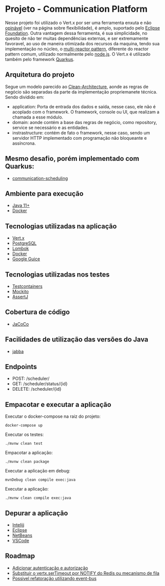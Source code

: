 # Projeto - Communication Platform

Nesse projeto foi utilizado o Vert.x por ser uma ferramenta enxuta
e não [opinável](https://vertx.io/) (ver na página sobre flexibilidade),
é amplo, suportado pelo [Eclipse Foundation](https://projects.eclipse.org/projects/rt.vertx).
Outra vantagem dessa ferramenta, é sua simplicidade,
no quesito de não ter muitas dependências externas, e ser extremamente favoravel,
ao uso de maneira otimizada dos recursos da maquina, tendo sua implementação no núcleo,
o [multi-reactor pattern](https://vertx.io/docs/vertx-core/java/),
diferente do reactor pattern comum, utilizado normalmente pelo [node.js](https://nodejs.org/en/).
O Vert.x é utilizado também pelo framework [Quarkus](https://quarkus.io/guides/vertx).

## Arquitetura do projeto

Segue um modelo parecido ao [Clean-Architecture](https://www.freecodecamp.org/news/a-quick-introduction-to-clean-architecture-990c014448d2/),
aonde as regras de negócio são separadas da parte da implementação propriemanete técnica. Sendo dividido em:

* application: Porta de entrada dos dados e saída, nesse caso, ele não é acoplado com o framework.
O framework, console ou UI, que realizam a chamada a esse módulo.
* domain: aonde contém a base das regras de negócio, como repository, service se necessário e as entidades.
* instrastructure: contém de fato o framework, nesse caso, sendo um servidor HTTP implementado com programação
não bloqueante e assíncrona.

## Mesmo desafio, porém implementado com Quarkus:

* [communication-scheduling](https://github.com/guilherme-alves-silve/communication-scheduling)

## Ambiente para execução
* [Java 11+](http://openjdk.java.net/projects/jdk/11/)
* [Docker](https://www.docker.com/)

## Tecnologias utilizadas na aplicação
* [Vert.x](https://vertx.io/)
* [PostgreSQL](https://www.postgresql.org/)
* [Lombok](https://projectlombok.org/)
* [Docker](https://www.docker.com/)
* [Google Guice](https://github.com/google/guice/)

## Tecnologias utilizadas nos testes
* [Testcontainers](https://www.testcontainers.org/)
* [Mockito](https://site.mockito.org/)
* [AssertJ](https://assertj.github.io/doc/)

## Cobertura de código
* [JaCoCo](https://www.eclemma.org/jacoco/)

## Facilidades de utilização das versões do Java

* [jabba](https://github.com/shyiko/jabba)

## Endpoints

* POST: /scheduler/
* GET: /scheduler/status/{id}
* DELETE: /scheduler/{id}

## Empacotar e executar a aplicação

Executar o docker-compose na raiz do projeto:
```
docker-compose up
```

Executar os testes:
```
./mvnw clean test
```

Empacotar a aplicação:
```
./mvnw clean package
```

Executar a aplicação em debug:
```
mvnDebug clean compile exec:java
```

Executar a aplicação:
```
./mvnw clean compile exec:java
```

## Depurar a aplicação

* [Intelijj](https://www.jetbrains.com/help/idea/run-debug-configurations-dialog.html#toolbar)
* [Eclipse](https://www.eclipse.org/community/eclipse_newsletter/2017/june/article1.php)
* [NetBeans](https://netbeans.apache.org/kb/docs/java/debug-visual_pt_BR.html)
* [VSCode](https://code.visualstudio.com/docs/java/java-debugging)

## Roadmap

* [Adicionar autenticação e autorização](https://vertx.io/blog/jwt-authorization-for-vert-x-with-keycloak/)
* [Substituir o vertx.serTimeout por NOTIFY do Redis ou mecanismo de fila](https://medium.com/nerd-for-tech/redis-getting-notified-when-a-key-is-expired-or-changed-ca3e1f1c7f0a)
* [Possivel refatoração utilizando event-bus](https://fdk.codes/you-might-not-need-dependency-injection-in-a-vertx-application/)
